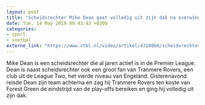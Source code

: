 ```yaml
---
layout: post
title: "Scheidsrechter Mike Dean gaat volledig uit zijn dak na overwinning favoriete club"
date: Tue, 14 May 2019 09:43:43 +0200
categories: 
- sport 
- voetbal 
externe_link: "https://www.vtbl.nl/video/artikel/4710866/scheidsrechter-mike-dean-gaat-volledig-uit-zijn-dak-na-overwinning-favoriete"
---
```


Mike Dean is een scheidsrechter die al jaren actief is in de Premier League. Dean is naast scheidsrechter ook een groot fan van Tranmere Rovers, een club uit de League Two, het vierde niveau van Engeland. Gisterenavond reisde Dean zijn team achterna en zag hij Tranmere Rovers ten koste van Forest Green de eindstrijd van de play-offs bereiken en ging hij volledig uit zijn dak.
